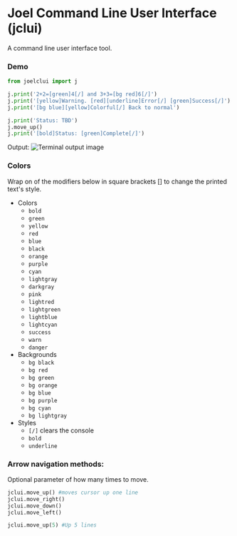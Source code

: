 # Joel Command Line User Interface (jclui)
A command line user interface tool.


### Demo
```python
from joelclui import j

j.print('2+2=[green]4[/] and 3+3=[bg red]6[/]')
j.print('[yellow]Warning. [red][underline]Error[/] [green]Success[/]')
j.print('[bg blue][yellow]Colorful[/] Back to normal')

j.print('Status: TBD')
j.move_up()
j.print('[bold]Status: [green]Complete[/]')
```
Output:
![Terminal output image](https://w.joelgrayson.com/image/joelclui%20demo.jpg)
### Colors
Wrap on of the modifiers below in square brackets [] to change the printed text's style.
* Colors
    * `bold`
    * `green`
    * `yellow`
    * `red`
    * `blue`
    * `black`
    * `orange`
    * `purple`
    * `cyan`
    * `lightgray`
    * `darkgray`
    * `pink`
    * `lightred`
    * `lightgreen`
    * `lightblue`
    * `lightcyan`
    * `success`
    * `warn`
    * `danger`
* Backgrounds
    * `bg black`
    * `bg red`
    * `bg green`
    * `bg orange`
    * `bg blue`
    * `bg purple`
    * `bg cyan`
    * `bg lightgray`
* Styles
    * `[/]` clears the console
    * `bold`
    * `underline`

### Arrow navigation methods:
Optional parameter of how many times to move.
```python
jclui.move_up() #moves cursor up one line
jclui.move_right()
jclui.move_down()
jclui.move_left()

jclui.move_up(5) #Up 5 lines
```